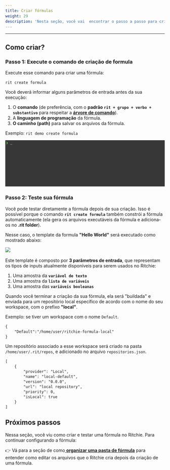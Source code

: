 ```yaml
---
title: Criar fórmulas
weight: 29
description: 'Nesta seção, você vai  encontrar o passo a passo para criar fórmulas no Ritchie.'
---
```


---

## Como criar?

### Passo 1: Execute o comando de criação de formula

Execute esse comando para criar uma fórmula:

```text
rit create formula
```

Você deverá informar alguns parâmetros de entrada antes da sua execução:

1. O **comando** \(de preferência, com o **padrão `rit + grupo + verbo + substantivo`** para respeitar a [**árvore de comando**](/docs-ritchie/pt-br/glossário/#árvore-de-comando)\).
2. A **linguagem de programação** da fórmula. 
3. **O caminho (path)** para salvar os arquivos da fórmula. 

Exemplo: `rit demo create formula`

![](/docs/rit_create_formula_demo.gif)

### **Passo 2: Teste sua fórmula** 

Você pode testar diretamente a fórmula depois de sua criação. Isso é possível porque o comando **`rit create formula`** também constrói a fórmula automaticamente \(ela gera os arquivos executáveis da fórmula e adiciona-os no **.rit folder**\).

Nesse caso, o template da formula **"Hello World"** será executado como mostrado abaixo: 

![](/docs/rit_demo_hello-world_hd.gif)

Este template é composto por **3 parâmetros de entrada**, que representam os tipos de inputs atualmente disponíveis para serem usados no Ritchie:

1. Uma amostra da **`variável de texto`** 
2. Uma amostra da **`lista de variáveis`** 
3. Uma amostra das **`variáveis booleanas`** 

Quando você terminar a criação da sua fórmula, ela será "buildada" e enviada para um repositório local específico de acordo com o nome do seu workspace, com o prefixo **"local"**. 

Exemplo: se tiver um workspace com o nome `Default`.

```text
{
    "Default":"/home/user/ritchie-formula-local"
}
```

Um repositório associado a esse workspace será criado na pasta `/home/user/.rit/repos`,  e adicionado no arquivo `repositories.json`.

```text
[
	{
		"provider": "Local",
		"name": "local-default",
		"version": "0.0.0",
		"url": "local repository",
		"priority": 0,
		"isLocal": true
	}
]
```

## Próximos passos

Nessa seção, você viu como criar e testar uma fórmula no Ritchie. Para continuar configurando a fórmula: 

👉 Vá para a seção de como[ **organizar uma pasta de fórmula**](/docs-ritchie/pt-br/fórmulas/organizar-a-pasta-de-fórmulas/) para entender como editar os arquivos que o Ritchie cria depois da criação de uma fórmula. 
